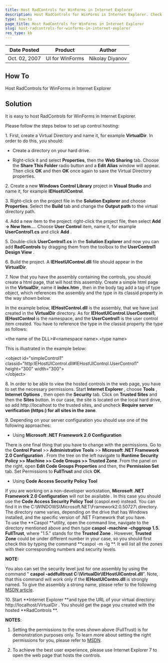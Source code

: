 ```yaml
---
title: Host RadControls for WinForms in Internet Explorer
description: Host RadControls for WinForms in Internet Explorer. Check it now!
type: how-to
page_title: Host RadControls for WinForms in Internet Explorer
slug: host-radcontrols-for-winforms-in-internet-explorer
res_type: kb
---
```


|Date Posted|Product|Author|
|----|----|----|
|Oct. 02, 2007 |UI for WinForms|Nikolay Diyanov|
 
## How To
  
Host RadControls for WinForms in Internet Explorer
 
## Solution

It is easy to host RadControls for WinForms in Internet Explorer.
 
Please follow the steps below to set up control hosting:
 
1\. First, create a Virtual Directory and name it, for example **VirtualDir**. In order to do this, you should:

*	Create a directory on your hard drive.

*	Right-click it and select **Properties**, then the **Web Sharing** tab. Choose the **Share This Folder** radio button and a **Edit Alias** window will appear. Then click **OK** and then **OK** once again to save the Virtual Directory properties.
	
2\. Create a new **Windows Control Library** project in **Visual Studio** and name it, for example **IEHostUIControl**.
 
3\. Right-click on the project file in the **Solution Explorer** and choose **Properties**. Select the **Build** tab and change the **Output path** to the virtual directory path.

4\. Add a new item to the project: right-click the project file, then select **Add -&gt; New Item...**. Choose **User Control** item, name it, for example **UserControl1.cs** and click **Add** .

5\. Double-click **UserControl1.cs** in the **Solution Explorer** and now you can add **RadControls** by dragging them from the toolbox to the **UserControl1 Design View** .

6\. Build the project. A **IEHostUIControl.dll** file should appear in the **VirtualDir**.

7\. Now that you have the assembly containing the controls, you should create a html page, that will host this assembly. Create a simple html page in the **VirtualDir**, name it **index.htm** , then in the body tag add a tag of type object, which references the assembly and the type in its classid property in the way shown below.   
   
In the example below, **IEHostControl.dll** is the assembly, that we have just created in the **VirtualDir** directory. As for **IEHostUIControl.UserControl1**, **IEHostControl** is the namespace, and the **UserControl1** is the user control item created. You have to reference the type in the classid property the type as follows:   
   
&lt;the name of the DLL&gt;#&lt;namespace name&gt;.&lt;type name&gt;   
   
This is illustrated in the example below:   
   
 &lt;object id="simpleControl1" classid="http:IEHostUIControl.dll#IEHostUIControl.UserControl1" height="300" width="300"&gt;   
 &lt;/object&gt;

8\. In order to be able to view the hosted controls in the web page, you have to set the necessary permissions. Start **Internet Explorer** , choose **Tools** , **Internet Options** , then open the **Security** tab. Click on **Trusted Sites** and then the **Sites** button. In our case, the site is located on the local hard drive, so add http://localhost to the trusted sites, and uncheck **Require server verification (https:) for all sites in the zone**.

9\. Depending on your server configuration you should use one of the following approaches:
 
- Using  **Microsoft .NET Framework 2.0 Configuration**

There is one final thing that you have to change with the permissions. Go to the **Control Panel** &gt;&gt; **Administrative Tools** &gt;&gt; **Microsoft .NET Framework 2.0 Configuration** . From the tree on the left navigate to **Runtime Security Policy &gt;&gt; Machine &gt;&gt; Code Groups &gt;&gt; Trusted Zone**. From the panel on the right, open **Edit Code Groups Properties** and then, the **Permission Set** tab. Set Permissions to **FullTrust** and click **OK**.

- Using  **Code Access Security Policy Tool**  

If you are working on a non-developer workstation,  **Microsoft .NET Framework 2.0 Configuration** will not be available . In this case you should use the **Code Access Security Policy Tool** (caspol.exe) instead. You can find it in the C:\WINDOWS\Microsoft.NET\Framework2.0.50727\ directory. The directory name varies, depending on the drive that has Windows installed, and the specific version of .NET Framework that you have.   
To use the **Caspol **utility, open the command line, navigate to the directory mentioned above and then type  **caspol -machine -chggroup 1.5. FullTrust**, where "1.5." stands for the **Trusted Zone** . However, **Trusted Zone** could be under different number in your case, so you should first check this by typing the command **caspol -m -lg **. It will list all the zones with their corresponding numbers and security levels.   

**NOTE:** 

You also can set the security level just for one assembly by using the command " **caspol -addfulltrust C:\VirtualDir\IEHostUIControl.dll**". Note, that this command will work only if the **IEHostUIContro.dll** is strongly named. To give the assembly a strong name, please refer to the following [MSDN article](http://msdn2.microsoft.com/en-us/library/xwb8f617%28vs.71%29.aspx).

10\. Start **Internet Explorer **and type the URL of your virtual directory: http://localhost/VirtualDir . You should get the page you created with the hosted **RadControls **.

**NOTES**:   

1. Setting the permissions to the ones shown above (FullTrust) is for demonstration purposes only. To learn more about setting the right permissions for you, please refer to [MSDN](http://msdn2.microsoft.com/).

2. To achieve the best user experience, please use Internet Explorer 7 to open the web page that hosts the controls.



